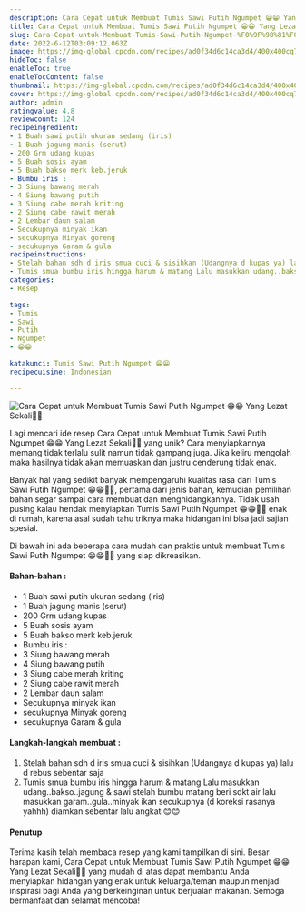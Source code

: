 ```yaml
---
description: Cara Cepat untuk Membuat Tumis Sawi Putih Ngumpet 😁😁 Yang Lezat Sekali"
title: Cara Cepat untuk Membuat Tumis Sawi Putih Ngumpet 😁😁 Yang Lezat Sekali
slug: Cara-Cepat-untuk-Membuat-Tumis-Sawi-Putih-Ngumpet-%F0%9F%98%81%F0%9F%98%81-Yang-Lezat-Sekali
date: 2022-6-12T03:09:12.063Z
image: https://img-global.cpcdn.com/recipes/ad0f34d6c14ca3d4/400x400cq70/photo.jpg
hideToc: false
enableToc: true
enableTocContent: false
thumbnail: https://img-global.cpcdn.com/recipes/ad0f34d6c14ca3d4/400x400cq70/photo.jpg
cover: https://img-global.cpcdn.com/recipes/ad0f34d6c14ca3d4/400x400cq70/photo.jpg
author: admin
ratingvalue: 4.8
reviewcount: 124
recipeingredient:
- 1 Buah sawi putih ukuran sedang (iris)
- 1 Buah jagung manis (serut)
- 200 Grm udang kupas
- 5 Buah sosis ayam
- 5 Buah bakso merk keb.jeruk
- Bumbu iris :
- 3 Siung bawang merah
- 4 Siung bawang putih
- 3 Siung cabe merah kriting
- 2 Siung cabe rawit merah
- 2 Lembar daun salam
- Secukupnya minyak ikan
- secukupnya Minyak goreng
- secukupnya Garam & gula
recipeinstructions:
- Stelah bahan sdh d iris smua cuci & sisihkan (Udangnya d kupas ya) lalu d rebus sebentar saja
- Tumis smua bumbu iris hingga harum & matang Lalu masukkan udang..bakso..jagung & sawi stelah bumbu matang beri sdkt air lalu masukkan garam..gula..minyak ikan secukupnya (d koreksi rasanya yahhh) diamkan sebentar lalu angkat 😊😊
categories:
- Resep

tags:
- Tumis
- Sawi
- Putih
- Ngumpet
- 😁😁

katakunci: Tumis Sawi Putih Ngumpet 😁😁
recipecuisine: Indonesian

---
```


![Cara Cepat untuk Membuat Tumis Sawi Putih Ngumpet 😁😁 Yang Lezat Sekali👩‍🍳](https://img-global.cpcdn.com/recipes/ad0f34d6c14ca3d4/400x400cq70/photo.jpg)

Lagi mencari ide resep Cara Cepat untuk Membuat Tumis Sawi Putih Ngumpet 😁😁 Yang Lezat Sekali👩‍🍳 yang unik? Cara menyiapkannya memang tidak terlalu sulit namun tidak gampang juga. Jika keliru mengolah maka hasilnya tidak akan memuaskan dan justru cenderung tidak enak.

Banyak hal yang sedikit banyak mempengaruhi kualitas rasa dari Tumis Sawi Putih Ngumpet 😁😁👩‍🍳, pertama dari jenis bahan, kemudian pemilihan bahan segar sampai cara membuat dan menghidangkannya. Tidak usah pusing kalau hendak menyiapkan Tumis Sawi Putih Ngumpet 😁😁👩‍🍳 enak di rumah, karena asal sudah tahu triknya maka hidangan ini bisa jadi sajian spesial.

Di bawah ini ada beberapa cara mudah dan praktis untuk membuat Tumis Sawi Putih Ngumpet 😁😁👩‍🍳 yang siap dikreasikan.

<!--inarticleads1-->

#### Bahan-bahan :

- 1 Buah sawi putih ukuran sedang (iris)
- 1 Buah jagung manis (serut)
- 200 Grm udang kupas
- 5 Buah sosis ayam
- 5 Buah bakso merk keb.jeruk
- Bumbu iris :
- 3 Siung bawang merah
- 4 Siung bawang putih
- 3 Siung cabe merah kriting
- 2 Siung cabe rawit merah
- 2 Lembar daun salam
- Secukupnya minyak ikan
- secukupnya Minyak goreng
- secukupnya Garam & gula

<!--inarticleads2-->

#### Langkah-langkah membuat :

1. Stelah bahan sdh d iris smua cuci & sisihkan (Udangnya d kupas ya) lalu d rebus sebentar saja
1. Tumis smua bumbu iris hingga harum & matang Lalu masukkan udang..bakso..jagung & sawi stelah bumbu matang beri sdkt air lalu masukkan garam..gula..minyak ikan secukupnya (d koreksi rasanya yahhh) diamkan sebentar lalu angkat 😊😊

#### Penutup

Terima kasih telah membaca resep yang kami tampilkan di sini. Besar harapan kami, Cara Cepat untuk Membuat Tumis Sawi Putih Ngumpet 😁😁 Yang Lezat Sekali👩‍🍳 yang mudah di atas dapat membantu Anda menyiapkan hidangan yang enak untuk keluarga/teman maupun menjadi inspirasi bagi Anda yang berkeinginan untuk berjualan makanan. Semoga bermanfaat dan selamat mencoba!
